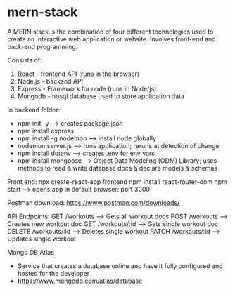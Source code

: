 # mern-stack
A MERN stack is the combination of four different technologies used to create an interactive web application or website. Involves front-end and back-end programming.

Consists of:
  1. React - frontend API (runs in the browser)
  2. Node.js - backend API
  3. Express - Framework for node (runs in Node/js)
  4. Mongodb - nosql database used to store application data

In backend folder:
- npm init -y --> creates package.json
- npm install express
- npm install -g nodemon --> install node globally
- nodemon server.js --> runs application; reruns at detection of change
- npm install dotenv --> creates .env for env vars
- npm install mongoose --> Object Data Modeling (ODM) Library; uses methods to read & write database docs & declare models & schemas

Front end:
  npx create-react-app frontend
  npm install react-router-dom
  npm start --> opens app in default browser: port 3000


Postman download: https://www.postman.com/downloads/

API Endpoints:
GET    /workouts     --> Gets all workout docs
POST   /workouts     --> Creates new workout doc
GET    /workouts/:id --> Gets single workout doc
DELETE /workouts/:id --> Deletes single workout
PATCH  /workouts/:id --> Updates single workout

Mongo DB Atlas
- Service that creates a database online and have it fully configured and hosted for the developer
- https://www.mongodb.com/atlas/database
